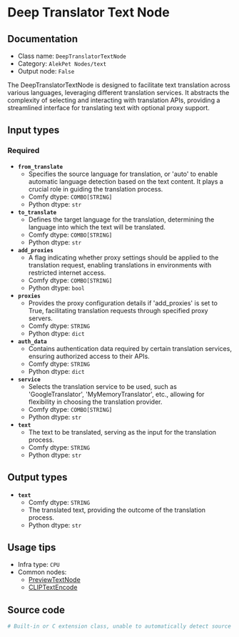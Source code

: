 # Deep Translator Text Node
## Documentation
- Class name: `DeepTranslatorTextNode`
- Category: `AlekPet Nodes/text`
- Output node: `False`

The DeepTranslatorTextNode is designed to facilitate text translation across various languages, leveraging different translation services. It abstracts the complexity of selecting and interacting with translation APIs, providing a streamlined interface for translating text with optional proxy support.
## Input types
### Required
- **`from_translate`**
    - Specifies the source language for translation, or 'auto' to enable automatic language detection based on the text content. It plays a crucial role in guiding the translation process.
    - Comfy dtype: `COMBO[STRING]`
    - Python dtype: `str`
- **`to_translate`**
    - Defines the target language for the translation, determining the language into which the text will be translated.
    - Comfy dtype: `COMBO[STRING]`
    - Python dtype: `str`
- **`add_proxies`**
    - A flag indicating whether proxy settings should be applied to the translation request, enabling translations in environments with restricted internet access.
    - Comfy dtype: `COMBO[STRING]`
    - Python dtype: `bool`
- **`proxies`**
    - Provides the proxy configuration details if 'add_proxies' is set to True, facilitating translation requests through specified proxy servers.
    - Comfy dtype: `STRING`
    - Python dtype: `dict`
- **`auth_data`**
    - Contains authentication data required by certain translation services, ensuring authorized access to their APIs.
    - Comfy dtype: `STRING`
    - Python dtype: `dict`
- **`service`**
    - Selects the translation service to be used, such as 'GoogleTranslator', 'MyMemoryTranslator', etc., allowing for flexibility in choosing the translation provider.
    - Comfy dtype: `COMBO[STRING]`
    - Python dtype: `str`
- **`text`**
    - The text to be translated, serving as the input for the translation process.
    - Comfy dtype: `STRING`
    - Python dtype: `str`
## Output types
- **`text`**
    - Comfy dtype: `STRING`
    - The translated text, providing the outcome of the translation process.
    - Python dtype: `str`
## Usage tips
- Infra type: `CPU`
- Common nodes:
    - [PreviewTextNode](../../ComfyUI_Custom_Nodes_AlekPet/Nodes/PreviewTextNode.md)
    - [CLIPTextEncode](../../Comfy/Nodes/CLIPTextEncode.md)



## Source code
```python
# Built-in or C extension class, unable to automatically detect source code
```
